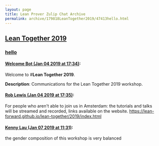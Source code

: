 ```yaml
---
layout: page
title: Lean Prover Zulip Chat Archive 
permalink: archive/179818LeanTogether2019/47413hello.html
---
```


## [Lean Together 2019](index.html)
### [hello](47413hello.html)

#### [Welcome Bot (Jan 04 2019 at 17:34)](https://leanprover.zulipchat.com/#narrow/stream/179818-Lean%20Together%202019/topic/hello/near/154419603):
Welcome to #**Lean Together 2019**.

**Description**: Communications for the Lean Together 2019 workshop.

#### [Rob Lewis (Jan 04 2019 at 17:35)](https://leanprover.zulipchat.com/#narrow/stream/179818-Lean%20Together%202019/topic/hello/near/154419728):
For people who aren't able to join us in Amsterdam: the tutorials and talks will be streamed and recorded, links available on the website. https://lean-forward.github.io/lean-together/2019/index.html

#### [Kenny Lau (Jan 07 2019 at 11:31)](https://leanprover.zulipchat.com/#narrow/stream/179818-Lean%20Together%202019/topic/hello/near/154559191):
the gender composition of this workshop is very balanced

